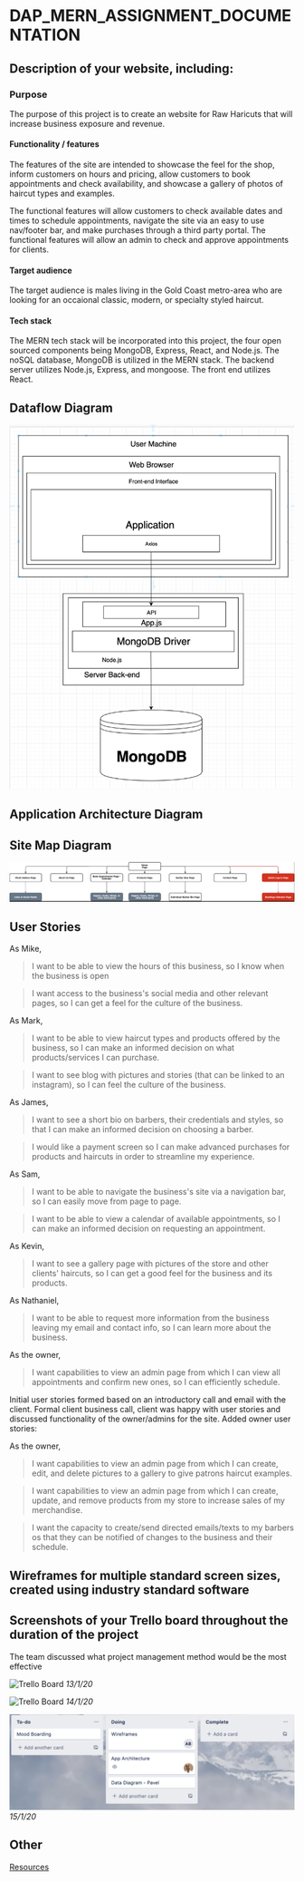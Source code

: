 # DAP_MERN_ASSIGNMENT_DOCUMENTATION


## Description of your website, including:

### Purpose

The purpose of this project is to create an website for Raw Haricuts that will increase business exposure and revenue. 

#### Functionality / features

The features of the site are intended to showcase the feel for the shop, inform customers on hours and pricing, allow customers to book appointments and check availability, and showcase a gallery of photos of haircut types and examples. 

The functional features will allow customers to check available dates and times to schedule appointments, navigate the site via an easy to use nav/footer bar, and make purchases through a third party portal. The functional features will allow an admin to check and approve appointments for clients. 


#### Target audience

The target audience is males living in the Gold Coast metro-area who are looking for an occaional classic, modern, or specialty styled haircut. 

#### Tech stack

The MERN tech stack will be incorporated into this project, the four open sourced components being MongoDB, Express, React, and Node.js. The noSQL database, MongoDB is utilized in the MERN stack. The backend server utilizes Node.js, Express, and mongoose. The front end utilizes React. 


## Dataflow Diagram	

![Dataflow Diagram](docs/Dataflow_Diagram_MERN_App_2.png)

## Application Architecture Diagram	

## Site Map Diagram

![App Architecture](docs/App_Architecture_MERN_Project.png)

## User Stories	

As Mike,
> I want to be able to view the hours of this business, so I know when the business is open

> I want access to the business's social media and other relevant pages, so I can get a feel for the culture of the business.

As Mark,

> I want to be able to view haircut types and products offered by the business, so I can make an informed decision on what products/services I can purchase.

> I want to see blog with pictures and stories (that can be linked to an instagram), so I can feel the culture of the business.

As James,
> I want to see a short bio on barbers, their credentials and styles, so that I can make an informed decision on choosing a barber.

> I would like a payment screen so I can make advanced purchases for products and haircuts in order to streamline my experience.

As Sam,
> I want to be able to navigate the business's site via a navigation bar, so I can easily move from page to page.

> I want to be able to view a calendar of available appointments, so I can make an informed decision on requesting an appointment.

As Kevin,
> I want to see a gallery page with pictures of the store and other clients' haircuts, so I can get a good feel for the business and its products.

As Nathaniel,
> I want to be able to request more information from the business leaving my email and contact info, so I can learn more about the business.

As the owner,

> I want capabilities to view an admin page from which I can view all appointments and confirm new ones, so I can efficiently schedule.

Initial user stories formed based on an introductory call and email with the client. Formal client business call, client was happy with user stories and discussed functionality of the owner/admins for the site. Added owner user stories: 

As the owner, 

> I want capabilities to view an admin page from which I can create, edit, and delete pictures to a gallery to give patrons haircut examples. 

> I want capabilities to view an admin page from which I can create, update, and remove products from my store to increase sales of my merchandise. 

> I want the capacity to create/send directed emails/texts to my barbers os that they can be notified of changes to the business and their schedule. 

## Wireframes for multiple standard screen sizes, created using industry standard software	



## Screenshots of your Trello board throughout the duration of the project	

The team discussed what project management method would be the most effective 

![Trello Board](docs/Trello_Board_MERN_Project.png)
*13/1/20*

![Trello Board](docs/Trello_Board_MERN_Project_2.png)
*14/1/20*

![Trello Board](docs/Trello_Board_MERN_Project_3.png)
*15/1/20*

## Other

[Resources](https://docs.google.com/document/d/1qCIVq4t38VcJ9CifgAuvjDxCgSFbA2Dvnt6x0-GKwyY/edit)

